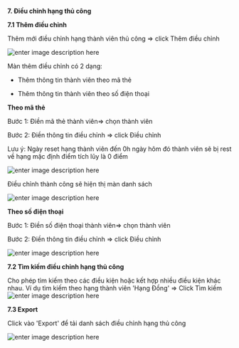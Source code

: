 **7. Điều  chỉnh hạng thủ công**

**7.1 Thêm điều chỉnh**

Thêm mới điều chỉnh hạng thành viên thủ công => click Thêm điều chỉnh

![enter image description here](https://static8.muarecdn.com/original/muare/images/2020/05/19/5603680_screenshot-38.png)

Màn thêm điều chỉnh có 2 dạng:

- Thêm thông tin thành viên theo mã thẻ

- Thêm thông tin thành viên theo số điện thoại

**Theo mã thẻ**

Bước 1: Điền mã thẻ thành viên=> chọn thành viên

Bước 2: Điền thông tin điều chỉnh => click Điều chỉnh

Lưu ý: Ngày reset hạng thành viên đến 0h ngày hôm đó thành viên sẽ bị rest về hạng mặc định điểm tích lũy là 0 điểm

![enter image description here](https://static8.muarecdn.com/original/muare/images/2020/05/19/5603711_screenshot-39.png)

Điều chỉnh thành công sẽ hiện thị màn danh sách

![enter image description here](https://static8.muarecdn.com/original/muare/images/2020/05/19/5603730_screenshot-40.png)

**Theo số điện thoại**

Bước 1: Điền số điện thoại thành viên=> chọn thành viên

Bước 2: Điền thông tin điều chỉnh => click Điều chỉnh

![enter image description here](https://static8.muarecdn.com/original/muare/images/2020/05/19/5603749_screenshot-41.png)

**7.2 Tìm kiếm điều chỉnh hạng thủ công**

Cho phép tìm kiếm theo các điều kiện hoặc kết hợp nhiều điều kiện khác nhau. Ví dụ tìm kiếm theo hạng thành viên 'Hạng Đồng' => Click Tìm kiếm
![enter image description here](https://static8.muarecdn.com/original/muare/images/2020/05/19/5603847_screenshot-42.png)

**7.3 Export**

Click vào 'Export' để tải danh sách điều chỉnh hạng thủ công

![enter image description here](https://static8.muarecdn.com/original/muare/images/2020/05/19/5603910_photo-2020-05-19-15-14-32.jpg)